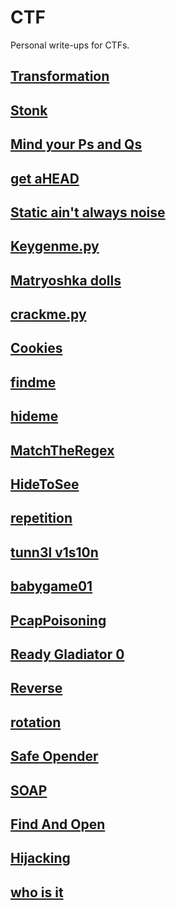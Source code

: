 # CTF

Personal write-ups for CTFs.

## [Transformation](/picoCTF/pico_transformation)

## [Stonk](/picoCTF/pico_stonk)

## [Mind your Ps and Qs](/picoCTF/pico_Mind_your_Ps_and_Qs)

## [get aHEAD](/picoCTF/pico_get_aHEAD)

## [Static ain't always noise](/picoCTF/pico_Static_ain't_always_noise)

## [Keygenme.py](/picoCTF/pico_keygenme.py)

## [Matryoshka dolls](/picoCTF/pico_Matryoshka_dolls)

## [crackme.py](/picoCTF/pico_crackme.py)

## [Cookies](/picoCTF/pico_Cookies)

## [findme](/picoCTF/pico_findme)

## [hideme](/picoCTF/pico_hideme)

## [MatchTheRegex](/picoCTF/pico_MatchTheRegex)

## [HideToSee](/picoCTF/pico_HideToSee)

## [repetition](/picoCTF/pico_repetition)

## [tunn3l v1s10n](/picoCTF/pico_tunn3l_v1s10n)

## [babygame01](/picoCTF/pico_babygame01)

## [PcapPoisoning](/picoCTF/pico_PcapPoisoning)

## [Ready Gladiator 0](/picoCTF/pico_Ready_Gladiator_0)

## [Reverse](/picoCTF/pico_Reverse)

## [rotation](/picoCTF/pico_rotation)

## [Safe Opender](/picoCTF/pico_Safe_Opener_2)

## [SOAP](/picoCTF/pico_SOAP)

## [Find And Open](/picoCTF/pico_FindAndOpen)

## [Hijacking](/picoCTF/pico_hijacking)

## [who is it](/picoCTF/who_is_it)

<!-- ## [](/picoCTF) -->
